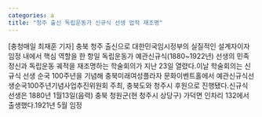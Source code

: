 ```yaml
---
categories: a
title: "청주 출신 독립운동가 신규식 선생 업적 재조명"
---
```

[충청매일 최재훈 기자] 충북 청주 출신으로 대한민국임시정부의 실질적인 설계자이자 임정 내에서 핵심 역할을 한 항일 독립운동가 예관신규식(1880~1922년) 선생의 민족정신과 독립운동 궤적을 재조명하는 학술회의가 지난 23일 열렸다.이날 학술회의는 신규식 선생 순국 100주년을 기념해 충북미래여성플라자 문화이벤트홀에서 예관신규식선생순국100주년기념사업추진위원회 주최, 충북도와 청주시 후원으로 진행됐다.신규식 선생은 1880년 1월13일(음력) 충북 청원군(현 청주시 상당구) 가덕면 인차리 132에서 출생했다.1921년 5월 임정